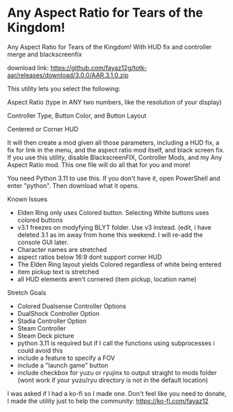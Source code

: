# Any Aspect Ratio for Tears of the Kingdom!
Any Aspect Ratio for Tears of the Kingdom! With HUD fix and controller merge and blackscreenfix

download link: https://github.com/fayaz12g/totk-aar/releases/download/3.0.0/AAR.3.1.0.zip

This utility lets you select the following:

Aspect Ratio (type in ANY two numbers, like the resolution of your display)

Controller Type, Button Color, and Button Layout

Centered or Corner HUD

It will then create a mod given all those parameters, including a HUD fix, a fix for link in the menu, and the aspect ratio mod itself, and black screen fix. If you use this utility, disable BlackscreenFIX, Controller Mods, and my Any Aspect Ratio mod. This one file will do all that for you and more!

You need Python 3.11 to use this. If you don't have it, open PowerShell and enter "python". Then download what it opens.

Known Issues
- Elden Ring only uses Colored button. Selecting White buttons uses colored buttons
- v3.1 freezes on modyfying BLYT folder. Use v3 instead. (edit, i have deleted 3.1 as im away from home this weekend. I will re-add the console GUI later.
- Character names are stretched
- aspect ratios below 16:9 dont support corner HUD
- The Elden Ring layout yields Colored regardless of white being entered
- item pickup text is stretched
- all HUD elements aren't cornered (item pickup, location name)


Stretch Goals
- Colored Dualsense Controller Options
- DualShock Controller Option
- Stadia Controller Option
- Steam Controller
- Steam Deck picture
- python 3.11 is required but if I call the functions using subprocesses i could avoid this 
- include a feature to specify a FOV
- include a "launch game" button
- include checkbox for yuzu or ryujinx to output straight to mods folder (wont work if your yuzu/ryu directory is not in the default location)

I was asked if I had a ko-fi so I made one. Don't feel like you need to donate, I made the utility just to help the community: https://ko-fi.com/fayaz12
